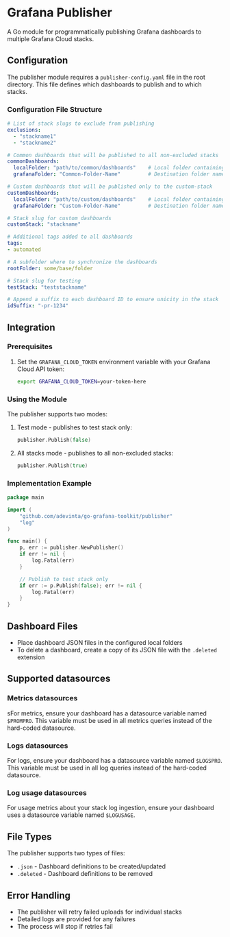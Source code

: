 # Grafana Publisher

A Go module for programmatically publishing Grafana dashboards to multiple Grafana Cloud stacks.

## Configuration

The publisher module requires a `publisher-config.yaml` file in the root directory. This file defines which dashboards to publish and to which stacks.

### Configuration File Structure

```yaml
# List of stack slugs to exclude from publishing
exclusions:
  - "stackname1"
  - "stackname2"

# Common dashboards that will be published to all non-excluded stacks
commonDashboards:
  localFolder: "path/to/common/dashboards"    # Local folder containing dashboard JSON files
  grafanaFolder: "Common-Folder-Name"         # Destination folder name in Grafana

# Custom dashboards that will be published only to the custom-stack
customDashboards:
  localFolder: "path/to/custom/dashboards"    # Local folder containing dashboard JSON files
  grafanaFolder: "Custom-Folder-Name"         # Destination folder name in Grafana

# Stack slug for custom dashboards
customStack: "stackname"

# Additional tags added to all dashboards
tags:
- automated

# A subfolder where to synchronize the dashboards
rootFolder: some/base/folder

# Stack slug for testing
testStack: "teststackname"

# Append a suffix to each dashboard ID to ensure unicity in the stack
idSuffix: "-pr-1234"
```

## Integration

### Prerequisites

1. Set the `GRAFANA_CLOUD_TOKEN` environment variable with your Grafana Cloud API token:
   ```bash
   export GRAFANA_CLOUD_TOKEN=your-token-here
   ```

### Using the Module

The publisher supports two modes:

1. Test mode - publishes to test stack only:
   ```go
   publisher.Publish(false)
   ```

2. All stacks mode - publishes to all non-excluded stacks:
   ```go
   publisher.Publish(true)
   ```

### Implementation Example

```go
package main

import (
    "github.com/adevinta/go-grafana-toolkit/publisher"
    "log"
)

func main() {
    p, err := publisher.NewPublisher()
    if err != nil {
        log.Fatal(err)
    }

    // Publish to test stack only
    if err := p.Publish(false); err != nil {
        log.Fatal(err)
    }
}
```

## Dashboard Files

- Place dashboard JSON files in the configured local folders
- To delete a dashboard, create a copy of its JSON file with the `.deleted` extension

## Supported datasources

### Metrics datasources

sFor metrics, ensure your dashboard has a datasource variable named `$PROMPRO`.
This variable must be used in all metrics queries instead of the hard-coded datasource.

### Logs datasources

For logs, ensure your dashboard has a datasource variable named `$LOGSPRO`.
This variable must be used in all log queries instead of the hard-coded datasource.

### Log usage datasources

For usage metrics about your stack log ingestion, ensure your dashboard uses a datasource variable named `$LOGUSAGE`.

## File Types

The publisher supports two types of files:
- `.json` - Dashboard definitions to be created/updated
- `.deleted` - Dashboard definitions to be removed

## Error Handling

- The publisher will retry failed uploads for individual stacks
- Detailed logs are provided for any failures
- The process will stop if retries fail
